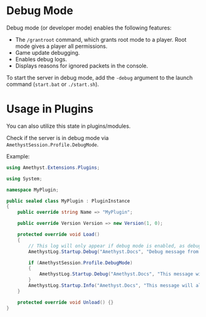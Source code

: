 # Debug Mode

Debug mode (or developer mode) enables the following features:

- The `/grantroot` command, which grants root mode to a player. Root mode gives a player all permissions.
- Game update debugging.
- Enables debug logs.
- Displays reasons for ignored packets in the console.

To start the server in debug mode, add the `-debug` argument to the launch command (`start.bat` or `./start.sh`).

# Usage in Plugins

You can also utilize this state in plugins/modules.

Check if the server is in debug mode via `AmethystSession.Profile.DebugMode`.

Example:

```cs
using Amethyst.Extensions.Plugins;

using System;

namespace MyPlugin;

public sealed class MyPlugin : PluginInstance
{
    public override string Name => "MyPlugin";

    public override Version Version => new Version(1, 0);

    protected override void Load()
    {
        // This log will only appear if debug mode is enabled, as debug logs are active only in debug mode.
        AmethystLog.Startup.Debug("Amethyst.Docs", "Debug message from my epic plugin!");

        if (AmethystSession.Profile.DebugMode)
        {
            AmethystLog.Startup.Debug("Amethyst.Docs", "This message will definitely appear now.");
        }
        AmethystLog.Startup.Info("Amethyst.Docs", "This message will also appear");
    }

    protected override void Unload() {}
}
```
